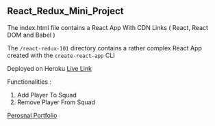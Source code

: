 ## React_Redux_Mini_Project


The index.html file contains a React App With CDN Links ( React, React DOM and Babel )

The `/react-redux-101` directory contains a rather complex React App created with the `create-react-app` CLI

Deployed on Heroku [Live Link](https://floating-bastion-67582.herokuapp.com/)

Functionalities :

1. Add Player To Squad
2. Remove Player From Squad


[Perosnal Portfolio](http://www.rohito.com)

